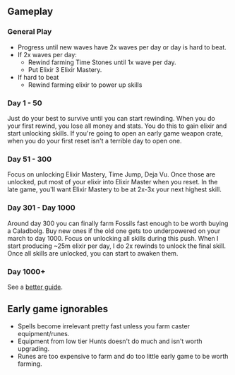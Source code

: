 ## Gameplay

### General Play

- Progress until new waves have 2x waves per day or day is hard to beat.
- If 2x waves per day:
  - Rewind farming Time Stones until 1x wave per day.
  - Put Elixir 3 Elixir Mastery.
- If hard to beat
  - Rewind farming elixir to power up skills

### Day 1 - 50

Just do your best to survive until you can start rewinding. When you do your first rewind, you lose all money and stats. You do this to gain elixir and start unlocking skills. If you're going to open an early game weapon crate, when you do your first reset isn't a terrible day to open one.

### Day 51 - 300

Focus on unlocking Elixir Mastery, Time Jump, Deja Vu. Once those are unlocked, put most of your elixir into Elixir Master when you reset. In the late game, you'll want Elixir Mastery to be at 2x-3x your next highest skill.

### Day 301 - Day 1000

Around day 300 you can finally farm Fossils fast enough to be worth buying a Caladbolg. Buy new ones if the old one gets too underpowered on your march to day 1000. Focus on unlocking all skills during this push. When I start producing ~25m elixir per day, I do 2x rewinds to unlock the final skill. Once all skills are unlocked, you can start to awaken them.

### Day 1000+

See a [better guide](https://docs.google.com/document/d/1ZBD3OQuU0kuBt3L-s7zq__QWxjnge1meVs5B_nke9nM/edit?tab=t.0).

## Early game ignorables

- Spells become irrelevant pretty fast unless you farm caster equipment/runes.
- Equipment from low tier Hunts doesn't do much and isn't worth upgrading.
- Runes are too expensive to farm and do too little early game to be worth farming.
